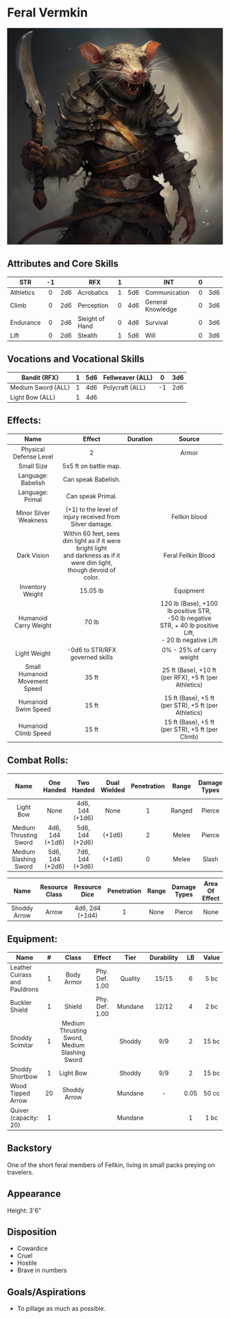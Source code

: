 # Feral Vermkin

![alt_text](FeralVermkin.png)

## Attributes and Core Skills

| STR       | -1 |    | RFX             | 1 |    | INT               | 0 |    |
| --------- | :-: | :-: | --------------- | :-: | :-: | ----------------- | :-: | :-: |
| Athletics | 0 | 2d6 | Acrobatics      | 1 | 5d6 | Communication     | 0 | 3d6 |
| Climb     | 0 | 2d6 | Perception      | 0 | 4d6 | General Knowledge | 0 | 3d6 |
| Endurance | 0 | 2d6 | Sleight of Hand | 0 | 4d6 | Survival          | 0 | 3d6 |
| Lift      | 0 | 2d6 | Stealth         | 1 | 5d6 | Will              | 0 | 3d6 |

## Vocations and Vocational Skills

| Bandit {RFX}        | 1 | 5d6 | Fellweaver {ALL} | 0  | 3d6 |
| ------------------- | :-: | :-: | ---------------- | -- | --- |
| Medium Sword {ALL} | 1 | 4d6 | Polycraft {ALL}  | -1 | 2d6 |
| Light Bow {ALL}     | 1 | 4d6 |                  |    |     |

## Effects:

|             Name             |                                                            Effect                                                            | Duration |                                                       Source                                                       |
| :---------------------------: | :--------------------------------------------------------------------------------------------------------------------------: | :------: | :-----------------------------------------------------------------------------------------------------------------: |
|    Physical Defense Level    |                                                              2                                                              |          |                                                        Armor                                                        |
|          Small Size          |                                                    5x5 ft on battle map.                                                    |          |                                                                                                                    |
|      Language: Babelish      |                                                     Can speak Babelish.                                                     |          |                                                                                                                    |
|       Language: Primal       |                                                      Can speak Primal.                                                      |          |                                                                                                                    |
|     Minor Silver Weakness     |                                   (+1) to the level of injury received from Silver damage.                                   |          |                                                    Fellkin blood                                                    |
|          Dark Vision          | Within 60 feet, sees dim light as if it were bright light<br />and darkness as if it were dim light, though devoid of color. |          |                                                 Feral Fellkin Blood                                                 |
|       Inventory Weight       |                                                           15.05 lb                                                           |          |                                                      Equipment                                                      |
|     Humanoid Carry Weight     |                                                            70 lb                                                            |          | 120 lb (Base), +100 lb positive STR,<br />-50 lb negative STR, + 40 lb positive Lift,<br />- 20 lb negative Lift |
|         Light Weight         |                                               -0d6 to STR/RFX governed skills                                               |          |                                              0% - 25% of carry weight                                              |
| Small Humanoid Movement Speed |                                                            35 ft                                                            |          |                                25 ft (Base), +10 ft (per RFX), +5 ft (per Athletics)                                |
|      Humanoid Swim Speed      |                                                            15 ft                                                            |          |                                15 ft (Base), +5 ft (per STR), +5 ft (per Athletics)                                |
|     Humanoid Climb Speed     |                                                            15 ft                                                            |          |                                  15 ft (Base), +5 ft (per STR), +5 ft (per Climb)                                  |

## Combat Rolls:

|          Name          |   One<br />Handed   |   Two<br />Handed   | Dual<br />Wielded | Penetration | Range | Damage<br />Types | Engageable<br />Opponents | Area Of<br />Effect | Resource<br />Class |
| :--------------------: | :------------------: | :------------------: | :---------------: | :---------: | :----: | :---------------: | :-----------------------: | :-----------------: | :-----------------: |
|       Light Bow       |         None         | 4d6, 1d4<br />(+1d6) |       None       |      1      | Ranged |      Pierce      |           Quick           |        None        |        None        |
| Medium Thrusting Sword | 4d6, 1d4<br />(+1d6) | 5d6, 1d4<br />(+2d6) |      (+1d6)      |      2      | Melee |      Pierce      |           Rapid           |        None        |        None        |
| Medium Slashing Sword | 5d6, 1d4<br />(+2d6) | 7d6, 1d4<br />(+3d6) |      (+1d6)      |      0      | Melee |       Slash       |           Rapid           |        None        |        None        |

|     Name     | Resource<br />Class |  Resource<br />Dice  | Penetration | Range | Damage<br />Types | Area Of<br />Effect |
| :----------: | :-----------------: | :------------------: | :---------: | :---: | :---------------: | :-----------------: |
| Shoddy Arrow |        Arrow        | 4d6, 2d4<br />(+1d4) |      1      | None |      Pierce      |        None        |

## Equipment:

| Name                          | # |                     Class                     |     Effect     |  Tier  | Durability |  LB  | Value |
| ----------------------------- | :-: | :-------------------------------------------: | :------------: | :-----: | :--------: | :--: | :---: |
| Leather Cuirass and Pauldrons | 1 |                  Body Armor                  | Phy. Def. 1.00 | Quality |   15/15   |  6  | 5 bc |
| Buckler Shield                | 1 |                    Shield                    | Phy. Def. 1.00 | Mundane |   12/12   |  4  | 2 bc |
| Shoddy Scimitar               | 1 | Medium Thrusting Sword, Medium Slashing Sword |                | Shoddy |    9/9    |  2  | 15 bc |
| Shoddy Shortbow               | 1 |                   Light Bow                   |                | Shoddy |    9/9    |  2  | 15 bc |
| Wood Tipped Arrow             | 20 |                 Shoddy Arrow                 |                | Mundane |     -     | 0.05 | 50 cc |
| Quiver (capacity: 20)         | 1 |                                              |                | Mundane |            |  1  | 1 bc |

## Backstory

One of the short feral members of Fellkin, living in small packs preying on travelers.

## Appearance

Height: 3'6"

## Disposition

- Cowardice
- Cruel
- Hostile
- Brave in numbers

## Goals/Aspirations

- To pillage as much as possible.
